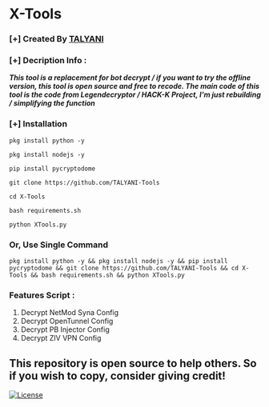 # X-Tools

### [+] Created By <a href="https://github.com/milano">TALYANI</a>

### [+] Decription Info :
***This tool is a replacement for bot decrypt / if you want to try the offline version, this tool is open source and free to recode. The main code of this tool is the code from Legendecryptor / HACK-K Project, I'm just rebuilding / simplifying the function***

### [+] Installation

```pkg install python -y```

```pkg install nodejs -y```

```pip install pycryptodome```

```git clone https://github.com/TALYANI-Tools```

```cd X-Tools```

```bash requirements.sh```

```python XTools.py```


### Or, Use Single Command
```
pkg install python -y && pkg install nodejs -y && pip install pycryptodome && git clone https://github.com/TALYANI-Tools && cd X-Tools && bash requirements.sh && python XTools.py
```

### Features Script :
1. Decrypt NetMod Syna Config
2. Decrypt OpenTunnel Config
3. Decrypt PB Injector Config
3. Decrypt ZIV VPN Config

## This repository is open source to help others. So if you wish to copy, consider giving credit!

[![License](https://www.gnu.org/graphics/gplv3-or-later.png)](LICENSE)
